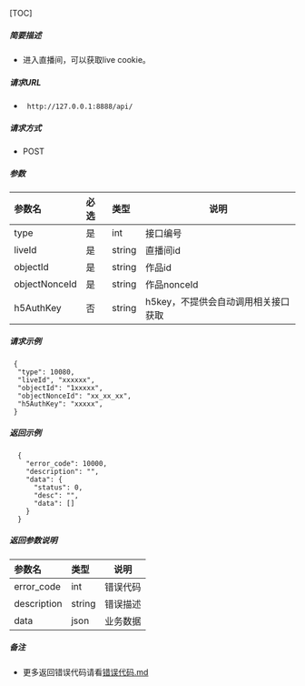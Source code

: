 [TOC]
    
##### 简要描述

- 进入直播间，可以获取live cookie。

##### 请求URL
- ` http://127.0.0.1:8888/api/`
  
##### 请求方式
- POST 

##### 参数

| 参数名           | 必选 | 类型     | 说明                   |   
|:--------------|:---|:-------|----------------------|   
| type          | 是  | int    | 接口编号                 |   
| liveId        | 是  | string | 直播间id                |   
| objectId      | 是  | string | 作品id                 |   
| objectNonceId | 是  | string | 作品nonceId            |   
| h5AuthKey     | 否  | string | h5key，不提供会自动调用相关接口获取 |   

##### 请求示例

```
 {
  "type": 10080,
  "liveId", "xxxxxx",
  "objectId": "1xxxxx",
  "objectNonceId": "xx_xx_xx",
  "h5AuthKey": "xxxxx",
 } 
```

##### 返回示例 

``` 
  {
    "error_code": 10000,
    "description": "",
    "data": {
      "status": 0,
      "desc": "",
      "data": []
    }
  }
```

##### 返回参数说明 

| 参数名         | 类型     | 说明   |   
|:------------|:-------|------|   
| error_code  | int    | 错误代码 |   
| description | string | 错误描述 |   
| data        | json   | 业务数据 |   

##### 备注 

- 更多返回错误代码请看[错误代码.md](../错误代码.md)









